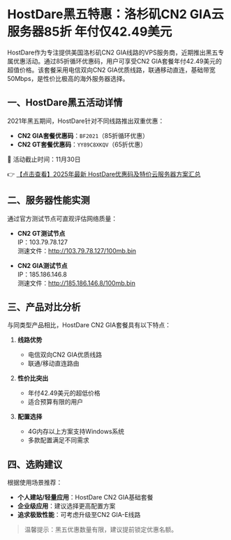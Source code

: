 # HostDare黑五特惠：洛杉矶CN2 GIA云服务器85折 年付仅42.49美元

HostDare作为专注提供美国洛杉矶CN2 GIA线路的VPS服务商，近期推出黑五专属优惠活动。通过85折循环优惠码，用户可享受CN2 GIA套餐年付42.49美元的超值价格。该套餐采用电信双向CN2 GIA优质线路，联通移动直连，基础带宽50Mbps，是性价比极高的海外服务器选择。

## 一、HostDare黑五活动详情

2021年黑五期间，HostDare针对不同线路推出双重优惠：

- **CN2 GIA套餐优惠码**：`BF2021`（85折循环优惠）
- **CN2 GT套餐优惠码**：`YY89C8XKQV`（65折优惠）

📅 活动截止时间：11月30日

👉 [【点击查看】2025年最新 HostDare优惠码及特价云服务器方案汇总](https://bit.ly/hostdare)

## 二、服务器性能实测

通过官方测试节点可直观评估网络质量：

- **CN2 GT测试节点**  
  IP：103.79.78.127  
  测速文件：http://103.79.78.127/100mb.bin

- **CN2 GIA测试节点**  
  IP：185.186.146.8  
  测速文件：http://185.186.146.8/100mb.bin

## 三、产品对比分析

与同类型产品相比，HostDare CN2 GIA套餐具有以下特点：

1. **线路优势**  
   - 电信双向CN2 GIA优质线路
   - 联通/移动直连路由

2. **性价比突出**  
   - 年付42.49美元的超低价格
   - 适合预算有限的用户

3. **配置选择**  
   - 4G内存以上方案支持Windows系统
   - 多款配置满足不同需求

## 四、选购建议

根据使用场景推荐：

- **个人建站/轻量应用**：HostDare CN2 GIA基础套餐
- **企业级应用**：建议选择更高配置方案
- **追求极致性能**：可考虑升级至CN2 GIA-E线路

> 温馨提示：黑五优惠数量有限，建议提前锁定优惠名额。